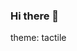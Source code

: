 ### Hi there 👋

theme: tactile


<!--
**RobertMulizzo/robertmulizzo** is a ✨ _special_ ✨ repository because its `README.md` (this file) appears on your GitHub profile.
-->
